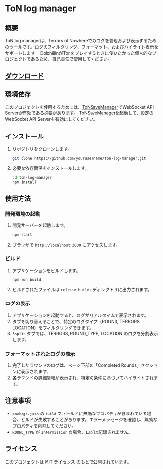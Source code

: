 # ToN log manager

## 概要
ToN log managerは、Terrors of Nowhereでのログを管理および表示するためのツールです。ログのフィルタリング、フォーマット、およびハイライト表示をサポートします。
DolphiiiinがTonをプレイするときに使いたかった個人的なプロジェクトであるため、自己責任で使用してください。
## [ダウンロード](https://github.com/Dolphiiiin/ton-log-manager/releases/download/1.0.0/ToN.Log.Manager-1.0.0.zip)

## 環境依存
このプロジェクトを使用するためには、[ToNSaveManager](https://github.com/ChrisFeline/ToNSaveManager)でWebSocket API Serverが有効である必要があります。
ToNSaveManagerを起動して、設定のWebSocket API Serverを有効にしてください。

## インストール

1. リポジトリをクローンします。
    ```bash
    git clone https://github.com/yourusername/ton-log-manager.git
    ```

2. 必要な依存関係をインストールします。
    ```bash
    cd ton-log-manager
    npm install
    ```

## 使用方法

### 開発環境の起動

1. 開発サーバーを起動します。
    ```bash
    npm start
    ```

2. ブラウザで `http://localhost:3000` にアクセスします。

### ビルド

1. アプリケーションをビルドします。
    ```bash
    npm run build
    ```

2. ビルドされたファイルは `release-builds` ディレクトリに出力されます。

### ログの表示

1. アプリケーションを起動すると、ログがリアルタイムで表示されます。
2. タブを切り替えることで、特定のログタイプ（ROUND, TERRORS, LOCATION）をフィルタリングできます。
3. `3split` タブでは、TERRORS, ROUND_TYPE, LOCATION のログを分割表示します。

### フォーマットされたログの表示

1. 完了したラウンドのログは、ページ下部の「Completed Rounds」セクションに表示されます。
2. 各ラウンドの詳細情報が表示され、特定の条件に基づいてハイライトされます。

## 注意事項

- `package.json` の `build` フィールドに無効なプロパティが含まれている場合、ビルドが失敗することがあります。エラーメッセージを確認し、無効なプロパティを削除してください。
- `ROUND_TYPE` が `Intermission` の場合、ログは記録されません。

## ライセンス

このプロジェクトは [MIT ライセンス](LICENSE) のもとで公開されています。
